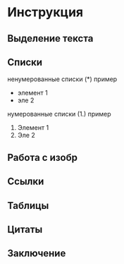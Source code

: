 # Инструкция

## Выделение текста

## Списки

ненумерованные списки (*)
пример
* элемент 1
* эле 2

нумерованные списки (1.)
пример
1. Элемент 1
2. Эле 2

## Работа с изобр

## Ссылки

## Таблицы

## Цитаты

## Заключение
